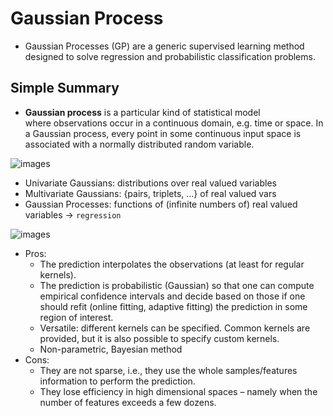 # Gaussian Process

- Gaussian Processes (GP) are a generic supervised learning method designed to solve regression and probabilistic classification problems.

## Simple Summary

- **Gaussian process** is a particular kind of statistical model where observations occur in a continuous domain, e.g. time or space. In a Gaussian process, every point in some continuous input space is associated with a normally distributed random variable.

![images](../../images/gaussian_process-1.png)

- Univariate Gaussians: distributions over real valued variables
- Multivariate Gaussians: {pairs, triplets, ...} of real valued vars
- Gaussian Processes: functions of (infinite numbers of) real valued variables -> `regression`

![images](../../images/gaussian_process-2.png)


- Pros:
	- The prediction interpolates the observations (at least for regular kernels).
	- The prediction is probabilistic (Gaussian) so that one can compute empirical confidence intervals and decide based on those if one should refit (online fitting, adaptive fitting) the prediction in some region of interest.
	- Versatile: different kernels can be specified. Common kernels are provided, but it is also possible to specify custom kernels.
	- Non-parametric, Bayesian method
- Cons:
	- They are not sparse, i.e., they use the whole samples/features information to perform the prediction.
	- They lose efficiency in high dimensional spaces – namely when the number of features exceeds a few dozens.